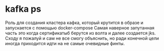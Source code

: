 # kafka ps

Роль для создания кластера кафка, который крутится в образе и запускается с помощью docker-compose
Самая наверное запутанная часть это когда сертификатыб берутся из волта и далее создается jks. Сходу я пожалуй и сам не все смогу объяснить, но ради конечной цели иногда приходится идти на не самые очевидные финты.